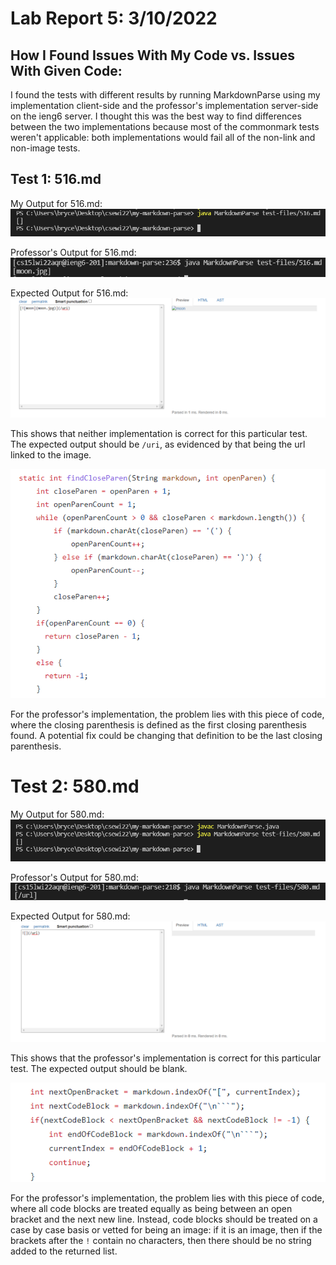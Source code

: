 # Lab Report 5: 3/10/2022

## How I Found Issues With My Code vs. Issues With Given Code:

I found the tests with different results by running MarkdownParse using my implementation client-side and the professor's implementation server-side on the ieng6 server. I thought this was the best way to find differences between the two implementations because most of the commonmark tests weren't applicable: both implementations would fail all of the non-link and non-image tests. 

## Test 1: 516.md

My Output for 516.md:
![Image](my516test.png)

Professor's Output for 516.md:
![Image](their516test.png)

Expected Output for 516.md:
![Image](516actual.png)

This shows that neither implementation is correct for this particular test. The expected output should be `/uri`, as evidenced by that being the url linked to the image. 

![Image](their516problem.png)

For the professor's implementation, the problem lies with this piece of code, where the closing parenthesis is defined as the first closing parenthesis found. A potential fix could be changing that definition to be the last closing parenthesis.

# Test 2: 580.md

My Output for 580.md:
![Image](my580test.png)

Professor's Output for 580.md:
![Image](their580test.png)

Expected Output for 580.md:
![Image](580actual.png)

This shows that the professor's implementation is correct for this particular test. The expected output should be blank. 

![Image](their580problem.png)

For the professor's implementation, the problem lies with this piece of code, where all code blocks are treated equally as being between an open bracket and the next new line. Instead, code blocks should be treated on a case by case basis or vetted for being an image: if it is an image, then if the brackets after the `!` contain no characters, then there should be no string added to the returned list.